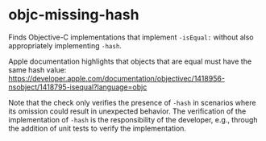 # objc-missing-hash

Finds Objective-C implementations that implement `-isEqual:` without
also appropriately implementing `-hash`.

Apple documentation highlights that objects that are equal must have the
same hash value:
<https://developer.apple.com/documentation/objectivec/1418956-nsobject/1418795-isequal?language=objc>

Note that the check only verifies the presence of `-hash` in scenarios
where its omission could result in unexpected behavior. The verification
of the implementation of `-hash` is the responsibility of the developer,
e.g., through the addition of unit tests to verify the implementation.
